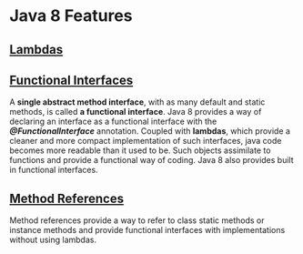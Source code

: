 # Java 8 Features

## [Lambdas](https://github.com/natandaniel/java8/tree/master/java_8_features/src/lambdas)

## [Functional Interfaces](https://github.com/natandaniel/java8/tree/master/java_8_features/src/functional/interfaces)

A **single abstract method interface**, with as many default and static methods, is called **a functional interface**. 
Java 8 provides a way of declaring an interface as a functional interface with the **_@FunctionalInterface_** annotation.
Coupled with **lambdas**, which provide a cleaner and more compact implementation of such interfaces, java code becomes more readable than it used to be. Such objects assimilate to functions and provide a functional way of coding. Java 8 also provides built in functional interfaces.

## [Method References](https://github.com/natandaniel/java8/tree/master/java_8_features/src/method/references)

Method references provide a way to refer to class static methods or instance methods and provide functional interfaces with implementations without using lambdas.
